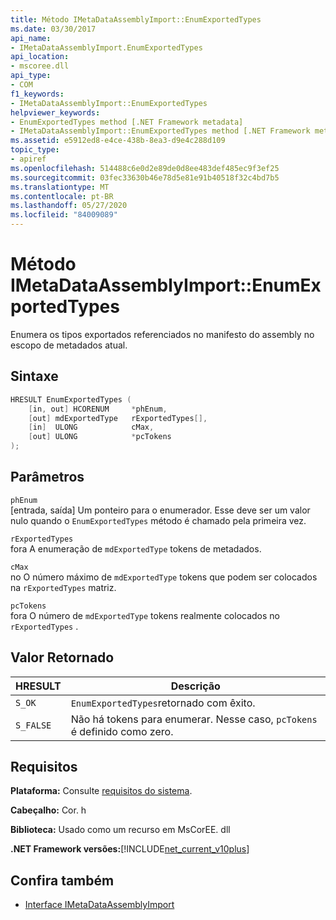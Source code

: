 ```yaml
---
title: Método IMetaDataAssemblyImport::EnumExportedTypes
ms.date: 03/30/2017
api_name:
- IMetaDataAssemblyImport.EnumExportedTypes
api_location:
- mscoree.dll
api_type:
- COM
f1_keywords:
- IMetaDataAssemblyImport::EnumExportedTypes
helpviewer_keywords:
- EnumExportedTypes method [.NET Framework metadata]
- IMetaDataAssemblyImport::EnumExportedTypes method [.NET Framework metadata]
ms.assetid: e5912ed8-e4ce-438b-8ea3-d9e4c288d109
topic_type:
- apiref
ms.openlocfilehash: 514488c6e0d2e89de0d8ee483def485ec9f3ef25
ms.sourcegitcommit: 03fec33630b46e78d5e81e91b40518f32c4bd7b5
ms.translationtype: MT
ms.contentlocale: pt-BR
ms.lasthandoff: 05/27/2020
ms.locfileid: "84009089"
---
```

# <a name="imetadataassemblyimportenumexportedtypes-method"></a>Método IMetaDataAssemblyImport::EnumExportedTypes
Enumera os tipos exportados referenciados no manifesto do assembly no escopo de metadados atual.  
  
## <a name="syntax"></a>Sintaxe  
  
```cpp  
HRESULT EnumExportedTypes (  
    [in, out] HCORENUM     *phEnum,
    [out] mdExportedType   rExportedTypes[],
    [in]  ULONG            cMax,
    [out] ULONG            *pcTokens  
);  
```  
  
## <a name="parameters"></a>Parâmetros  
 `phEnum`  
 [entrada, saída] Um ponteiro para o enumerador. Esse deve ser um valor nulo quando o `EnumExportedTypes` método é chamado pela primeira vez.  
  
 `rExportedTypes`  
 fora A enumeração de `mdExportedType` tokens de metadados.  
  
 `cMax`  
 no O número máximo de `mdExportedType` tokens que podem ser colocados na `rExportedTypes` matriz.  
  
 `pcTokens`  
 fora O número de `mdExportedType` tokens realmente colocados no `rExportedTypes` .  
  
## <a name="return-value"></a>Valor Retornado  
  
|HRESULT|Descrição|  
|-------------|-----------------|  
|`S_OK`|`EnumExportedTypes`retornado com êxito.|  
|`S_FALSE`|Não há tokens para enumerar. Nesse caso, `pcTokens` é definido como zero.|  
  
## <a name="requirements"></a>Requisitos  
 **Plataforma:** Consulte [requisitos do sistema](../../get-started/system-requirements.md).  
  
 **Cabeçalho:** Cor. h  
  
 **Biblioteca:** Usado como um recurso em MsCorEE. dll  
  
 **.NET Framework versões:**[!INCLUDE[net_current_v10plus](../../../../includes/net-current-v10plus-md.md)]  
  
## <a name="see-also"></a>Confira também

- [Interface IMetaDataAssemblyImport](imetadataassemblyimport-interface.md)
